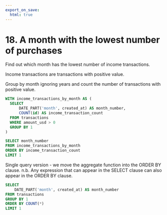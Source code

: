 ```yaml
---
export_on_save:
  html: true
---
```

# 18. A month with the lowest number of purchases

Find out which month has the lowest number of income transactions.

Income transactions are transactions with positive value. 

Group by month ignoring years and count the number of transactions with positive value.

```sql
WITH income_transactions_by_month AS (
  SELECT 
      DATE_PART('month', created_at) AS month_number,
      COUNT(id) AS income_transaction_count
  FROM transactions
  WHERE amount_usd > 0
  GROUP BY 1
)

SELECT month_number
FROM income_transactions_by_month
ORDER BY income_transaction_count 
LIMIT 1
```

Single query version - we move the aggregate function into the ORDER BY clause. n.b. Any expression that can appear in the SELECT clause can also appear in the ORDER BY clause.

```sql
SELECT 
    DATE_PART('month', created_at) AS month_number
FROM transactions
GROUP BY 1
ORDER BY COUNT(*)
LIMIT 1
```